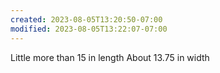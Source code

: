 ```yaml
---
created: 2023-08-05T13:20:50-07:00
modified: 2023-08-05T13:22:07-07:00
---
```


Little more than 15 in length
About 13.75 in width
